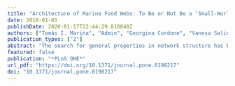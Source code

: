 ```yaml
---
title: "Architecture of Marine Food Webs: To Be or Not Be a ‘Small-World’"
date: 2018-01-01
publishDate: 2020-01-17T22:44:29.810840Z
authors: ["Tomás I. Marina", "Admin", "Georgina Cordone", "Vanesa Salinas", "Santiago R Doyle", "Fernando R Momo"]
publication_types: ["2"]
abstract: "The search for general properties in network structure has been a central issue for food web studies in recent years. One such property is the small-world topology that combines a high clustering and a small distance between nodes of the network. This property may increase food web resilience but make them more sensitive to the extinction of connected species. Food web theory has been developed principally from freshwater and terrestrial ecosystems, largely omitting marine habitats. If theory needs to be modified to accommodate observations from marine ecosystems, based on major differences in several topological characteristics is still on debate. Here we investigated if the small-world topology is a common structural pattern in marine food webs. We developed a novel, simple and statistically rigorous method to examine the largest set of complex marine food webs to date. More than half of the analyzed marine networks exhibited a similar or lower characteristic path length than the random expectation, whereas 39% of the webs presented a significantly higher clustering than its random counterpart. Our method proved that 5 out of 28 networks fulfilled both features of the small-world topology: short path length and high clustering. This work represents the first rigorous analysis of the small-world topology and its associated features in high-quality marine networks. We conclude that such topology is a structural pattern that is not maximized in marine food webs; thus it is probably not an effective model to study robustness, stability and feasibility of marine ecosystems."
featured: false
publication: "*PLoS ONE*"
url_pdf: "https://doi.org/10.1371/journal.pone.0198217"
doi: "10.1371/journal.pone.0198217"
---
```


